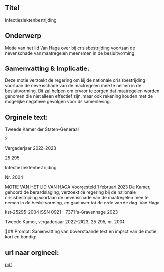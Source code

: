 ## Titel
Infectieziektenbestrijding
## Onderwerp
Motie van het lid Van Haga over bij crisisbestrijding voortaan de nevenschade van maatregelen meenemen in de besluitvorming
## Samenvatting & Implicatie:

Deze motie verzoekt de regering om bij de nationale crisisbestrijding voortaan de nevenschade van de maatregelen mee te nemen in de besluitvorming. Dit zal helpen om ervoor te zorgen dat maatregelen worden genomen die niet alleen effectief zijn, maar ook rekening houden met de mogelijke negatieve gevolgen voor de samenleving.
## Orginele text:


Tweede Kamer der Staten-Generaal

2

Vergaderjaar 2022–2023

25 295

Infectieziektenbestrijding

Nr. 2004

MOTIE VAN HET LID VAN HAGA
Voorgesteld 1 februari 2023
De Kamer,
gehoord de beraadslaging,
verzoekt de regering bij de nationale crisisbestrijding voortaan de
nevenschade van de maatregelen mee te nemen in de besluitvorming,
en gaat over tot de orde van de dag.
Van Haga

kst-25295-2004
ISSN 0921 - 7371
’s-Gravenhage 2023

Tweede Kamer, vergaderjaar 2022–2023, 25 295, nr. 2004

## Prompt:
Samenvatting van bovenstaande text en impact van de motie, kort en bondig:

## url naar orgineel:
[pdf](https://gegevensmagazijn.tweedekamer.nl/OData/v4/2.0/Document(abcb047e-6faa-4235-83c4-620b9e140481)/resource)
